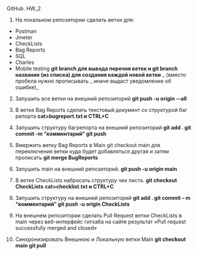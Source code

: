 GitHub. HW_2
1. На локальном репозитории сделать ветки для: 
- Postman
- Jmeter
- CheckLists
- Bag Reports
- SQL
- Charles
- Mobile testing
**git branch для вывода перечня веток и git branch название (из списка) для создания каждой новой ветки**
_
(вместо пробела нужно прописывать _ иначе выдаст уведомление об ошибке)_

2. Запушить все ветки на внешний репозиторий **git push -u origin --all**
  
3. В ветке Bag Reports сделать текстовый документ со структурой баг репорта **cat>bugreport.txt и CTRL+C**
  
4. Запушить структуру багрепорта на внешний репозиторий **git add . git commit -m “комментарий” git push**
  
5. Вмержить ветку Bag Reports в Main git checkout main для переключения ветки куда будет добавляться другая и затем прописать **git merge BugReports**
  
6. Запушить main на внешний репозиторий. **git push -u origin main**
  
7. В ветке CheckLists набросать структуру чек листа.
**git checkout CheckLists** 
 **cat>checklist.txt и CTRL+C**

8. Запушить структуру на внешний репозиторий 
**git add . 
git commit – m “комментарий” 
git push -u origin CheckLists**

9. На внешнем репозитории сделать Pull Request ветки CheckLists в main через веб-интерфейс гитхаба на сайте результат «Pull request successfully merged and closed»
  
10. Синхронизировать Внешнюю и Локальную ветки Main 
**git checkout main
git pull**
